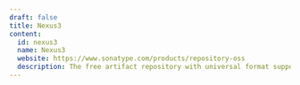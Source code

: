 ```yaml
---
draft: false
title: Nexus3
content:
  id: nexus3
  name: Nexus3
  website: https://www.sonatype.com/products/repository-oss
  description: The free artifact repository with universal format support.
---
```


